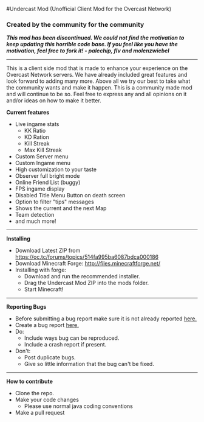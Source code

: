 #Undercast Mod (Unofficial Client Mod for the Overcast Network)
### Created by the community for the community
__*This mod has been discontinued. We could not find the motivation to keep updating this horrible code base. If you feel like you have the motivation, feel free to fork it! - palechip, flv and molenzwiebel*__

* * *
This is a client side mod that is made to enhance your experience on the Overcast Network servers. We have already included great features and look forward to adding many more. Above all we try our best to take what the community wants and make it happen. This is a community made mod and will continue to be so. Feel free to express any and all opinions on it and/or ideas on how to make it better.

__Current features__
* Live ingame stats
    * KK Ratio
    * KD Ration
    * Kill Streak
    * Max Kill Streak
* Custom Server menu
* Custom Ingame menu
* High customization to your taste
* Observer full bright mode
* Online Friend List (buggy)
* FPS ingame display
* Disabled Title Menu Button on death screen
* Option to filter "tips" messages
* Shows the current and the next Map
* Team detection
* and much more!
 
* * * 

__Installing__
* Download Latest ZIP from https://oc.tc/forums/topics/514fa995ba6087bdca000186
* Download Minecraft Forge: http://files.minecraftforge.net/
* Installing with forge:
    * Download and run the recommended installer.
    * Drag the Undercast Mod ZIP into the mods folder.
    * Start Minecraft!
         
* * *

__Reporting Bugs__
* Before submitting a bug report make sure it is not already reported [here.](https://github.com/UndercastTeam/UndercastClient/issues/)
* Create a bug report [here.](https://github.com/UndercastTeam/UndercastClient/issues/new)
* Do:
    * Include ways bug can be reproduced.
    * Include a crash report if present.
* Don't:
    * Post duplicate bugs.
    * Give so little information that the bug can't be fixed.

* * *

__How to contribute__
* Clone the repo. 
* Make your code changes
    * Please use normal java coding conventions
* Make a pull request

